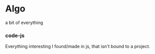 # Algo
a bit of everything
  
### code-js

Everything interesting I found/made in js, that isn't bound to a project.

